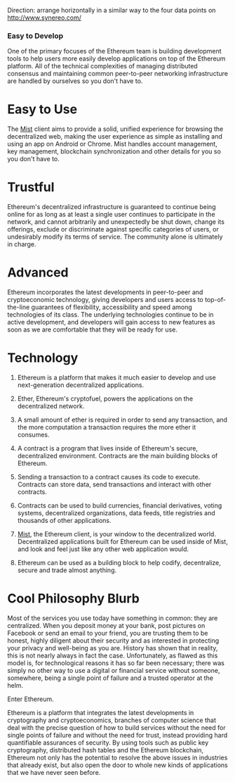 Direction: arrange horizontally in a similar way to the four data points on http://www.synereo.com/

### Easy to Develop

One of the primary focuses of the Ethereum team is building development tools to help users more easily develop applications on top of the Ethereum platform. All of the technical complexities of managing distributed consensus and maintaining common peer-to-peer networking infrastructure are handled by ourselves so you don't have to.

# Easy to Use

The [Mist](https://github.com/ethereum/mist) client aims to provide a solid, unified experience for browsing the decentralized web, making the user experience as simple as installing and using an app on Android or Chrome. Mist handles account management, key management, blockchain synchronization and other details for you so you don't have to.

# Trustful

Ethereum's decentralized infrastructure is guaranteed to continue being online for as long as at least a single user continues to participate in the network, and cannot arbitrarily and unexpectedly be shut down, change its offerings, exclude or discriminate against specific categories of users, or undesirably modify its terms of service. The community alone is ultimately in charge.

# Advanced

Ethereum incorporates the latest developments in peer-to-peer and cryptoeconomic technology, giving developers and users access to top-of-the-line guarantees of flexibility, accessibility and speed among technologies of its class. The underlying technologies continue to be in active development, and developers will gain access to new features as soon as we are comfortable that they will be ready for use.

# Technology

1. Ethereum is a platform that makes it much easier to develop and use next-generation decentralized applications.

2. Ether, Ethereum's cryptofuel, powers the applications on the decentralized network.

3. A small amount of ether is required in order to send any transaction, and the more computation a transaction requires the more ether it consumes.

4. A contract is a program that lives inside of Ethereum's secure, decentralized environment. Contracts are the main building blocks of Ethereum.

5. Sending a transaction to a contract causes its code to execute. Contracts can store data, send transactions and interact with other contracts.

6. Contracts can be used to build currencies, financial derivatives, voting systems, decentralized organizations, data feeds, title registries and thousands of other applications.

7. [Mist](https://github.com/ethereum/mist), the Ethereum client, is your window to the decentralized world. Decentralized applications built for Ethereum can be used inside of Mist, and look and feel just like any other web application would.

8. Ethereum can be used as a building block to help codify, decentralize, secure and trade almost anything.


# Cool Philosophy Blurb

Most of the services you use today have something in common: they are centralized. When you deposit money at your bank, post pictures on Facebook or send an email to your friend, you are trusting them to be honest, highly diligent about their security and as interested in protecting your privacy and well-being as you are. History has shown that in reality, this is not nearly always in fact the case. Unfortunately, as flawed as this model is, for technological reasons it has so far been necessary; there was simply no other way to use a digital or financial service without someone, somewhere, being a single point of failure and a trusted operator at the helm.

Enter Ethereum.

Ethereum is a platform that integrates the latest developments in cryptography and cryptoeconomics, branches of computer science that deal with the precise question of how to build services without the need for single points of failure and without the need for trust, instead providing hard quantifiable assurances of security. By using tools such as public key cryptography, distributed hash tables and the Ethereum blockchain, Ethereum not only has the potential to resolve the above issues in industries that already exist, but also open the door to whole new kinds of applications that we have never seen before.